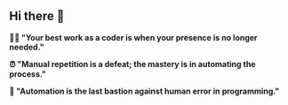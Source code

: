 ## Hi there 👋

**👨‍💻 "Your best work as a coder is when your presence is no longer needed."**

**⏰ "Manual repetition is a defeat; the mastery is in automating the process."**

**🔧 "Automation is the last bastion against human error in programming."**